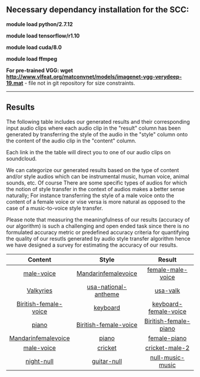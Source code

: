 ## Necessary dependancy installation for the SCC:

**module load python/2.7.12**

**module load tensorflow/r1.10**

**module load cuda/8.0**

**module load ffmpeg**

**For pre-trained VGG: wget http://www.vlfeat.org/matconvnet/models/imagenet-vgg-verydeep-19.mat** - file not in git repository for size constraints.

----------------------------------------------------------------------------------------------------------------------------
## Results

The following table includes our generated results and their corresponding input audio clips where each audio clip in the "result" column has been generated by transferring the style of the audio in the "style" column onto the content of the audio clip in the "content" column. 

Each link in the the table will direct you to one of our audio clips on soundcloud.

We can categorize our generated results based on the type of content and/or style audios which can be instrumental music, human voice, animal sounds, etc. Of course There are some specific types of audios for which the notion of style transfer in the context of audios makes a better sense naturally; For instance transferring the style of a male voice onto the content of a female voice or vise versa is more natural as opposed to the case of a music-to-voice style transfer.

Please note that measuring the meaningfulness of our results (accuracy of our algorithm) is such a challenging and open ended task since there is no formulated accuracy metric or predefined accuracy criteria for quantifying the quality of our resutls generated by audio style transfer algorithm hence we have designed a survey for estimating the accuracy of our results.
 

| **Content**  | **Style** | **Result** |
| :---:      |     :---:   |   :---:   |        
| [male-voice](https://soundcloud.com/arezoo-sadeghi-923021116/malevoice)   | [Mandarinfemalevoice](https://soundcloud.com/arezoo-sadeghi-923021116/mandarinfemalevoice)  | [female-male-voice](https://soundcloud.com/arezoo-sadeghi-923021116/result-piano-female-2) | 
| [Valkyries](https://soundcloud.com/arezoo-sadeghi-923021116/valkyries) | [usa-national-antheme](https://soundcloud.com/arezoo-sadeghi-923021116/national-anthem-of-the-united-states-1) | [usa-valk](https://soundcloud.com/arezoo-sadeghi-923021116/result-usa-valk-3) |
| [Biritish-female-voice](https://soundcloud.com/arezoo-sadeghi-923021116/04a-1)  | [keyboard](https://soundcloud.com/arezoo-sadeghi-923021116/keyboard) | [keyboard-female-voice](https://soundcloud.com/arezoo-sadeghi-923021116/result-keyb-female-3) |
| [piano](https://soundcloud.com/arezoo-sadeghi-923021116/piano-song)  | [Biritish-female-voice](https://soundcloud.com/arezoo-sadeghi-923021116/04a-1)  | [Biritish-female-piano](https://soundcloud.com/arezoo-sadeghi-923021116/result-female-piano-2) |
| [Mandarinfemalevoice](https://soundcloud.com/arezoo-sadeghi-923021116/mandarinfemalevoice)   | [piano](https://soundcloud.com/arezoo-sadeghi-923021116/piano-song) | [female-piano](https://soundcloud.com/arezoo-sadeghi-923021116/result-piano-female-2) |
| [male-voice](https://soundcloud.com/arezoo-sadeghi-923021116/malevoice) | [cricket](https://soundcloud.com/nibbly-gobblins/nibbly-goblins-test-track-for) | [cricket-male-2](https://soundcloud.com/arezoo-sadeghi-923021116/result-cricket-male-2) |
| [night-null](https://soundcloud.com/arezoo-sadeghi-923021116/night-null)   | [guitar-null](https://soundcloud.com/arezoo-sadeghi-923021116/guitar-null) | [null-music-music](https://soundcloud.com/arezoo-sadeghi-923021116/result-null-music-music) |
